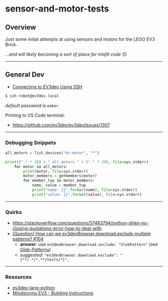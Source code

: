 # sensor-and-motor-tests

## Overview

Just some initial attempts at using sensors and motors for the LEGO EV3 Brick.

_...and will likely becoming a sort of place for misfit code_ 🙃

---

## General Dev

- [Connecting to EV3dev Using SSH](https://www.ev3dev.org/docs/tutorials/connecting-to-ev3dev-with-ssh/)

```bash
$ ssh robot@ev3dev.local
```
_default password is `maker`_


Printing to VS Code terminal:
- https://github.com/ev3dev/ev3dev/issues/1307

---

### Debugging Snippets

```python
all_motors = list_devices("dc-motor", "*")

print(("-" * 30) + " all_motors " + ("-" * 30), file=sys.stderr)
    for motor in all_motors:
        print(motor, file=sys.stderr)
        motor_members = getmembers(motor)
        for member_tup in motor_members:
            name, value = member_tup
            print("name: {}".format(name), file=sys.stderr)
            print("value: {}".format(value), file=sys.stderr)


```

---

### Quirks

- https://stackoverflow.com/questions/57483794/python-shlex-no-closing-quotations-error-how-to-deal-with
- [\[Question\] How can we ev3devBrowser.download.exclude multiple patterns? #104](https://github.com/ev3dev/vscode-ev3dev-browser/issues/104)
    - **answer**: use `ev3devBrowser.download.exclude: "GlobPattern"` _(see [Glob-Patterns](https://github.com/ev3dev/vscode-ev3dev-browser/wiki/Glob-Patterns))_
    - _suggested:_ `"ev3devBrowser.download.exclude": "{**/.*/*,**/tests/*}",`

---

### Resources

- [ev3dev-lang-python](https://github.com/ev3dev/ev3dev-lang-python)
- [Mindstorms EV3 - Building Instructions](https://education.lego.com/en-us/product-resources/mindstorms-ev3/downloads/building-instructions)
